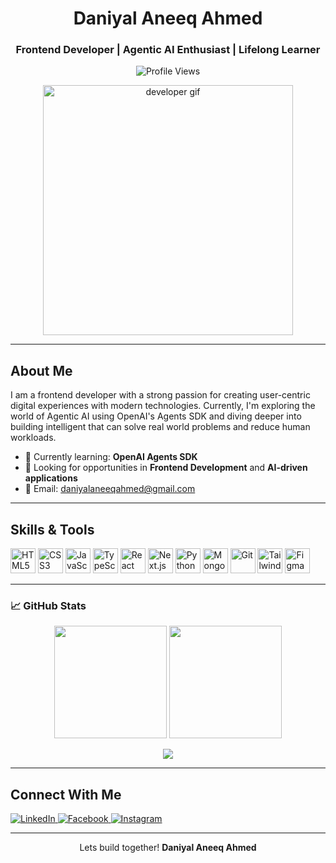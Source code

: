<h1 align="center">Daniyal Aneeq Ahmed</h1>
<h3 align="center">Frontend Developer | Agentic AI Enthusiast | Lifelong Learner</h3>

<p align="center">
  <img src="https://komarev.com/ghpvc/?username=daniyalaneeq&label=Profile%20views&color=0e75b6&style=flat" alt="Profile Views" />
</p>

<p align="center">
  <img src="https://cdn.dribbble.com/users/1708950/screenshots/4188877/developer_med.gif" alt="developer gif" width="400" />
</p>

---

## About Me

I am a frontend developer with a strong passion for creating user-centric digital experiences with modern technologies. Currently, I'm exploring the world of Agentic AI using OpenAI's Agents SDK and diving deeper into building intelligent that can solve real world problems and reduce human workloads.

- 🔬 Currently learning: **OpenAI Agents SDK**
- 💼 Looking for opportunities in **Frontend Development** and **AI-driven applications**
- 📧 Email: [daniyalaneeqahmed@gmail.com](mailto:daniyalaneeqahmed@gmail.com)

---

## Skills & Tools

<p align="left">
  <img src="https://cdn.jsdelivr.net/gh/devicons/devicon/icons/html5/html5-original.svg" width="40" height="40" alt="HTML5"/>
  <img src="https://cdn.jsdelivr.net/gh/devicons/devicon/icons/css3/css3-original.svg" width="40" height="40" alt="CSS3"/>
  <img src="https://cdn.jsdelivr.net/gh/devicons/devicon/icons/javascript/javascript-original.svg" width="40" height="40" alt="JavaScript"/>
  <img src="https://cdn.jsdelivr.net/gh/devicons/devicon/icons/typescript/typescript-original.svg" width="40" height="40" alt="TypeScript"/>
  <img src="https://cdn.jsdelivr.net/gh/devicons/devicon/icons/react/react-original.svg" width="40" height="40" alt="React"/>
  <img src="https://cdn.jsdelivr.net/gh/devicons/devicon/icons/nextjs/nextjs-original.svg" width="40" height="40" alt="Next.js"/>
  <img src="https://cdn.jsdelivr.net/gh/devicons/devicon/icons/python/python-original.svg" width="40" height="40" alt="Python"/>
  <img src="https://cdn.jsdelivr.net/gh/devicons/devicon/icons/mongodb/mongodb-original.svg" width="40" height="40" alt="MongoDB"/>
  <img src="https://cdn.jsdelivr.net/gh/devicons/devicon/icons/git/git-original.svg" width="40" height="40" alt="Git"/>
  <img src="https://www.vectorlogo.zone/logos/tailwindcss/tailwindcss-icon.svg" width="40" height="40" alt="Tailwind CSS"/>
  <img src="https://cdn.jsdelivr.net/gh/devicons/devicon/icons/figma/figma-original.svg" width="40" height="40" alt="Figma"/>
</p>

---

### 📈 GitHub Stats

<p align="center">
  <img src="https://github-readme-stats.vercel.app/api?username=daniyalaneeq&show_icons=true&theme=github_dark" height="180"/>
  <img src="https://github-readme-stats.vercel.app/api/top-langs/?username=daniyalaneeq&layout=compact&theme=github_dark" height="180"/>
</p>

<p align="center">
  <img src="https://github-readme-streak-stats.herokuapp.com/?user=daniyalaneeq&theme=github-dark&hide_border=true" />
</p>

---

## Connect With Me

<p align="left">
  <a href="https://linkedin.com/in/daniyalaneeqahmed" target="_blank">
    <img src="https://img.shields.io/badge/LinkedIn-blue?style=for-the-badge&logo=linkedin&logoColor=white" alt="LinkedIn"/>
  </a>
  <a href="https://fb.com/daniyalaneeqahmed" target="_blank">
    <img src="https://img.shields.io/badge/Facebook-1877F2?style=for-the-badge&logo=facebook&logoColor=white" alt="Facebook"/>
  </a>
  <a href="https://instagram.com/daniyalaneeqahmed" target="_blank">
    <img src="https://img.shields.io/badge/Instagram-E4405F?style=for-the-badge&logo=instagram&logoColor=white" alt="Instagram"/>
  </a>
</p>

---


<p align="center">
  Lets build together! <strong>Daniyal Aneeq Ahmed</strong>
</p>
